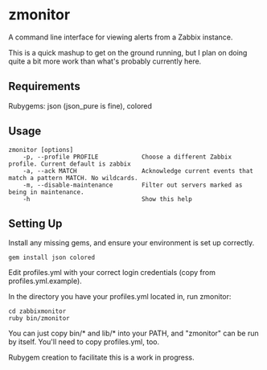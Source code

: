 # zmonitor

A command line interface for viewing alerts from a Zabbix instance.

This is a quick mashup to get on the ground running, but I plan on doing quite
a bit more work than what's probably currently here.

## Requirements
Rubygems: json (json_pure is fine), colored

## Usage
    zmonitor [options]
        -p, --profile PROFILE            Choose a different Zabbix profile. Current default is zabbix
        -a, --ack MATCH                  Acknowledge current events that match a pattern MATCH. No wildcards.
        -m, --disable-maintenance        Filter out servers marked as being in maintenance.
        -h                               Show this help

## Setting Up

Install any missing gems, and ensure your environment is set up correctly.

    gem install json colored

Edit profiles.yml with your correct login credentials (copy from profiles.yml.example).

In the directory you have your profiles.yml located in, run zmonitor:

    cd zabbixmonitor
    ruby bin/zmonitor

You can just copy bin/* and lib/* into your PATH, and "zmonitor" can be run by itself. You'll need to copy profiles.yml, too.

Rubygem creation to facilitate this is a work in progress.
